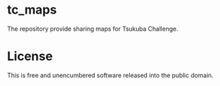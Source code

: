 # tc_maps
The repository provide sharing maps for Tsukuba Challenge.

# License

This is free and unencumbered software released into the public domain.
